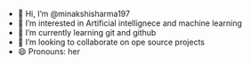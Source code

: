 - 👋 Hi, I’m @minakshisharma197
- 👀 I’m interested in Artificial intellignece and machine learning
- 🌱 I’m currently learning git and github
- 💞️ I’m looking to collaborate on ope source projects 
- 😄 Pronouns: her


<!---
minakshisharma197/minakshisharma197 is a ✨ special ✨ repository because its `README.md` (this file) appears on your GitHub profile.
You can click the Preview link to take a look at your changes.
--->
